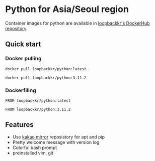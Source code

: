 # Python for Asia/Seoul region

Container images for python are available in [loopbackkr's DockerHub repository](https://hub.docker.com/r/loopbackkr/python).

## Quick start

### Docker pulling

`docker pull loopbackkr/python:latest`

`docker pull loopbackkr/python:3.11.2`

### Dockerfiling

`FROM loopbackkr/python:latest`

`FROM loopbackkr/python:3.11.2`

## Features

* Use [kakao mirror](http://mirror.kakao.com/) reposistory for apt and pip
* Pretty welcome message with version log
* Colorful bash prompt
* preinstalled vim, git
